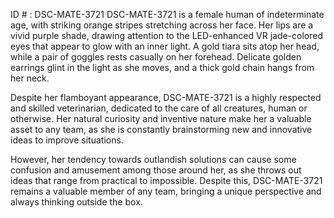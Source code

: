 ID # : DSC-MATE-3721
DSC-MATE-3721 is a female human of indeterminate age, with striking orange stripes stretching across her face. Her lips are a vivid purple shade, drawing attention to the LED-enhanced VR jade-colored eyes that appear to glow with an inner light. A gold tiara sits atop her head, while a pair of goggles rests casually on her forehead. Delicate golden earrings glint in the light as she moves, and a thick gold chain hangs from her neck.

Despite her flamboyant appearance, DSC-MATE-3721 is a highly respected and skilled veterinarian, dedicated to the care of all creatures, human or otherwise. Her natural curiosity and inventive nature make her a valuable asset to any team, as she is constantly brainstorming new and innovative ideas to improve situations.

However, her tendency towards outlandish solutions can cause some confusion and amusement among those around her, as she throws out ideas that range from practical to impossible. Despite this, DSC-MATE-3721 remains a valuable member of any team, bringing a unique perspective and always thinking outside the box.
